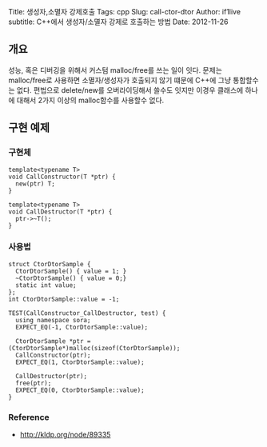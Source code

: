 Title: 생성자,소멸자 강제호출 
Tags: cpp
Slug: call-ctor-dtor
Author: if1live
subtitle: C++에서 생성자/소멸자 강제로 호출하는 방법
Date: 2012-11-26

## 개요 
성능, 혹은 디버깅을 위해서 커스텀 malloc/free를 쓰는 일이 잇다. 문제는 malloc/free로 사용하면 소멸자/생성자가 호출되지 않기 떄문에 C++에 그냥 통합할수는 없다. 편법으로 delete/new를 오버라이딩해서 쓸수도 잇지만 이경우 클래스에 하나에 대해서 2가지 이상의 malloc함수를 사용할수 없다. 

##  구현 예제 ##
### 구현체 ###
```
template<typename T>
void CallConstructor(T *ptr) {
  new(ptr) T;
}

template<typename T>
void CallDestructor(T *ptr) {
  ptr->~T();
}
```

### 사용법 ###
```
struct CtorDtorSample {
  CtorDtorSample() { value = 1; }
  ~CtorDtorSample() { value = 0;}
  static int value;
};
int CtorDtorSample::value = -1;

TEST(CallConstructor_CallDestructor, test) {
  using namespace sora;
  EXPECT_EQ(-1, CtorDtorSample::value);

  CtorDtorSample *ptr = (CtorDtorSample*)malloc(sizeof(CtorDtorSample));
  CallConstructor(ptr);
  EXPECT_EQ(1, CtorDtorSample::value);

  CallDestructor(ptr);
  free(ptr);
  EXPECT_EQ(0, CtorDtorSample::value);
}
```

### Reference

 * http://kldp.org/node/89335
